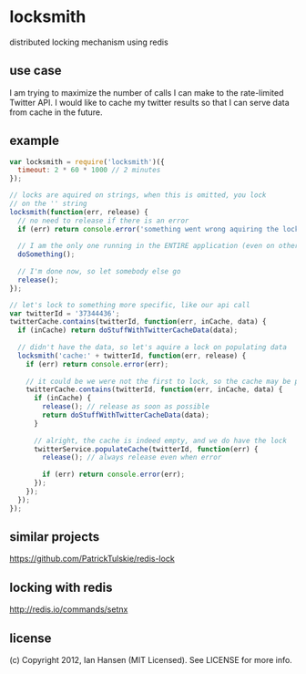 locksmith
=========

distributed locking mechanism using redis

## use case
I am trying to maximize the number of calls I can make to the 
rate-limited Twitter API. I would like to cache my twitter results
so that I can serve data from cache in the future.

example
-------

```javascript
var locksmith = require('locksmith')({
  timeout: 2 * 60 * 1000 // 2 minutes
});

// locks are aquired on strings, when this is omitted, you lock
// on the '' string
locksmith(function(err, release) {
  // no need to release if there is an error
  if (err) return console.error('something went wrong aquiring the lock!', err);
  
  // I am the only one running in the ENTIRE application (even on other servers)
  doSomething();
  
  // I'm done now, so let somebody else go
  release();
});

// let's lock to something more specific, like our api call
var twitterId = '37344436';
twitterCache.contains(twitterId, function(err, inCache, data) {
  if (inCache) return doStuffWithTwitterCacheData(data);
  
  // didn't have the data, so let's aquire a lock on populating data
  locksmith('cache:' + twitterId, function(err, release) {
    if (err) return console.error(err);
    
    // it could be we were not the first to lock, so the cache may be populated now
    twitterCache.contains(twitterId, function(err, inCache, data) {
      if (inCache) {
        release(); // release as soon as possible
        return doStuffWithTwitterCacheData(data);
      }
      
      // alright, the cache is indeed empty, and we do have the lock
      twitterService.populateCache(twitterId, function(err) {
        release(); // always release even when error
        
        if (err) return console.error(err);
      });
    });
  });
});
```

## similar projects
https://github.com/PatrickTulskie/redis-lock

## locking with redis
http://redis.io/commands/setnx
 
## license
(c) Copyright 2012, Ian Hansen (MIT Licensed).
See LICENSE for more info.
